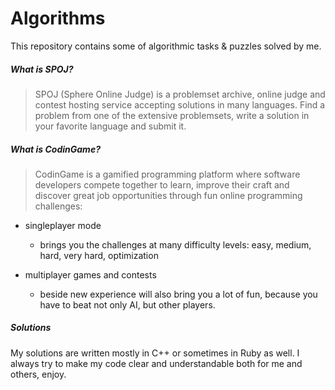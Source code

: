 # Algorithms
This repository contains some of algorithmic tasks & puzzles solved by me.

##### What is SPOJ?
> SPOJ (Sphere Online Judge) is a problemset archive, online judge and contest hosting service accepting solutions in many languages. Find a problem from one of the extensive problemsets, write a solution in your favorite language and submit it.

##### What is CodinGame?
> CodinGame is a gamified programming platform where software developers compete together to learn, improve their craft and discover great job opportunities through fun online programming challenges:

* singleplayer mode
	* brings you the challenges at many difficulty levels: easy, medium, hard, very hard, optimization

* multiplayer games and contests
	* beside new experience will also bring you a lot of fun, because you have to beat not only AI, but other players.

##### Solutions

My solutions are written mostly in C++ or sometimes in Ruby as well.
I always try to make my code clear and understandable both for me and others, enjoy.
